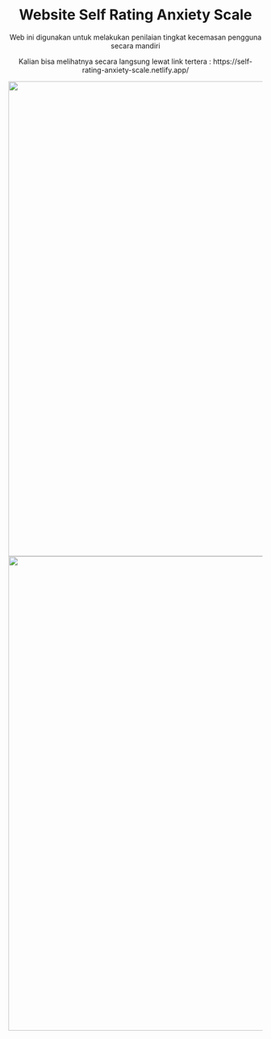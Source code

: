 
<div align="center">

<h1>Website Self Rating Anxiety Scale</h1>
<p>Web ini digunakan untuk melakukan penilaian tingkat kecemasan pengguna secara mandiri</p>
<p>Kalian bisa melihatnya secara langsung lewat link tertera : https://self-rating-anxiety-scale.netlify.app/</p>


<img width="1903" height="942" alt="image" src="https://github.com/user-attachments/assets/14e98b70-5ac7-4131-b91c-79d347a95b87" />
<img width="1905" height="941" alt="image" src="https://github.com/user-attachments/assets/f1056c17-e836-4743-b5b7-03d2908011ab" />


</div>
